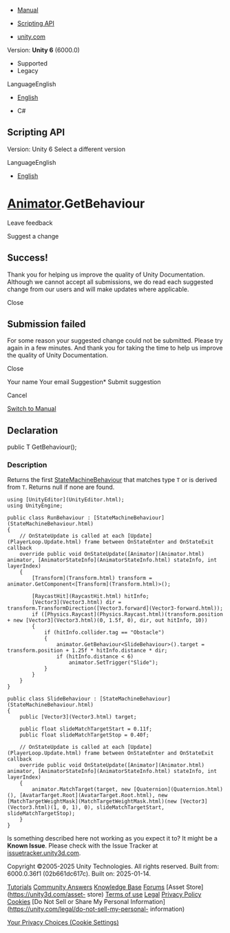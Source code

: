 [ ]()

  * [Manual](../Manual/index.html)
  * [Scripting API](../ScriptReference/index.html)

  * [unity.com](https://unity.com/)

Version: **Unity 6** (6000.0)

  * Supported
  * Legacy

LanguageEnglish

  * [English]()

  * C#

[ ](https://docs.unity3d.com)

## Scripting API

Version: Unity 6 Select a different version

LanguageEnglish

  * [English]()

#  [Animator](Animator.html).GetBehaviour

Leave feedback

Suggest a change

## Success!

Thank you for helping us improve the quality of Unity Documentation. Although
we cannot accept all submissions, we do read each suggested change from our
users and will make updates where applicable.

Close

## Submission failed

For some reason your suggested change could not be submitted. Please <a>try
again</a> in a few minutes. And thank you for taking the time to help us
improve the quality of Unity Documentation.

Close

Your name Your email Suggestion* Submit suggestion

Cancel

[Switch to Manual](../Manual/class-Animator.html "Go to Animator Component in
the Manual")

## Declaration

public T GetBehaviour();

### Description

Returns the first [StateMachineBehaviour](StateMachineBehaviour.html) that
matches type `T` or is derived from `T`. Returns null if none are found.

    
    
    using [UnityEditor](UnityEditor.html);
    using UnityEngine;  
      
    public class RunBehaviour : [StateMachineBehaviour](StateMachineBehaviour.html)
    {
        // OnStateUpdate is called at each [Update](PlayerLoop.Update.html) frame between OnStateEnter and OnStateExit callback
        override public void OnStateUpdate([Animator](Animator.html) animator, [AnimatorStateInfo](AnimatorStateInfo.html) stateInfo, int layerIndex)
        {
            [Transform](Transform.html) transform = animator.GetComponent<[Transform](Transform.html)>();  
      
            [RaycastHit](RaycastHit.html) hitInfo;
            [Vector3](Vector3.html) dir = transform.TransformDirection([Vector3.forward](Vector3-forward.html));
            if ([Physics.Raycast](Physics.Raycast.html)(transform.position + new [Vector3](Vector3.html)(0, 1.5f, 0), dir, out hitInfo, 10))
            {
                if (hitInfo.collider.tag == "Obstacle")
                {
                    animator.GetBehaviour<SlideBehaviour>().target = transform.position + 1.25f * hitInfo.distance * dir;
                    if (hitInfo.distance < 6)
                        animator.SetTrigger("Slide");
                }
            }
        }
    }  
      
    public class SlideBehaviour : [StateMachineBehaviour](StateMachineBehaviour.html)
    {
        public [Vector3](Vector3.html) target;  
      
        public float slideMatchTargetStart = 0.11f;
        public float slideMatchTargetStop = 0.40f;  
      
        // OnStateUpdate is called at each [Update](PlayerLoop.Update.html) frame between OnStateEnter and OnStateExit callback
        override public void OnStateUpdate([Animator](Animator.html) animator, [AnimatorStateInfo](AnimatorStateInfo.html) stateInfo, int layerIndex)
        {
            animator.MatchTarget(target, new [Quaternion](Quaternion.html)(), [AvatarTarget.Root](AvatarTarget.Root.html), new [MatchTargetWeightMask](MatchTargetWeightMask.html)(new [Vector3](Vector3.html)(1, 0, 1), 0), slideMatchTargetStart, slideMatchTargetStop);
        }
    }
    

Is something described here not working as you expect it to? It might be a
**Known Issue**. Please check with the Issue Tracker at
[issuetracker.unity3d.com](https://issuetracker.unity3d.com).

Copyright ©2005-2025 Unity Technologies. All rights reserved. Built from:
6000.0.36f1 (02b661dc617c). Built on: 2025-01-14.

[Tutorials](https://unity3d.com/learn) [Community
Answers](https://answers.unity3d.com) [Knowledge
Base](https://support.unity3d.com/hc/en-us)
[Forums](https://forum.unity3d.com) [Asset Store](https://unity3d.com/asset-
store) [Terms of use](https://docs.unity3d.com/Manual/TermsOfUse.html)
[Legal](https://unity.com/legal) [Privacy
Policy](https://unity.com/legal/privacy-policy)
[Cookies](https://unity.com/legal/cookie-policy) [Do Not Sell or Share My
Personal Information](https://unity.com/legal/do-not-sell-my-personal-
information)

[Your Privacy Choices (Cookie Settings)](javascript:void\(0\);)

